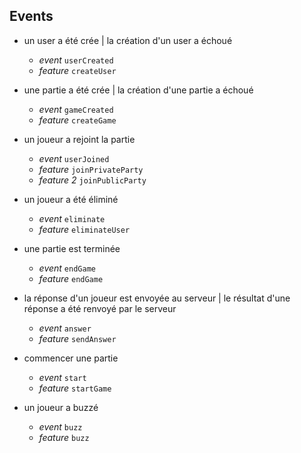 ## Events

- un user a été crée | la création d'un user a échoué

  - _event_ `userCreated`
  - _feature_ `createUser`

- une partie a été crée | la création d'une partie a échoué

  - _event_ `gameCreated`
  - _feature_ `createGame`

- un joueur a rejoint la partie

  - _event_ `userJoined`
  - _feature_ `joinPrivateParty`
  - _feature 2_ `joinPublicParty`

- un joueur a été éliminé

  - _event_ `eliminate`
  - _feature_ `eliminateUser`

- une partie est terminée

  - _event_ `endGame`
  - _feature_ `endGame`

- la réponse d'un joueur est envoyée au serveur | le résultat d'une réponse a été renvoyé par le serveur

  - _event_ `answer`
  - _feature_ `sendAnswer`

- commencer une partie

  - _event_ `start`
  - _feature_ `startGame`

- un joueur a buzzé
  - _event_ `buzz`
  - _feature_ `buzz`
